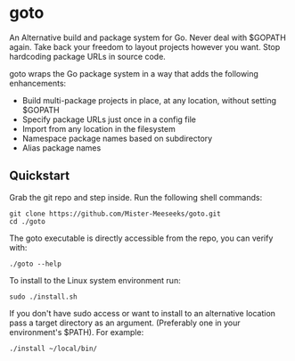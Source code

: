 # goto

An Alternative build and package system for Go. Never deal with $GOPATH again. Take back your freedom to 
layout projects however you want. Stop hardcoding package URLs in source code. 

goto wraps the Go package system in a way that adds the following enhancements:

* Build multi-package projects in place, at any location, without setting $GOPATH
* Specify package URLs just once in a config file
* Import from any location in the filesystem
* Namespace package names based on subdirectory
* Alias package names

## Quickstart

Grab the git repo and step inside. Run the following shell commands:

    git clone https://github.com/Mister-Meeseeks/goto.git
    cd ./goto
    
The goto executable is directly accessible from the repo, you can verify with:

    ./goto --help
    
To install to the Linux system environment run:

    sudo ./install.sh
    
If you don't have sudo access or want to install to an alternative location pass a target directory
as an argument. (Preferably one in your environment's $PATH). For example:

    ./install ~/local/bin/
    
